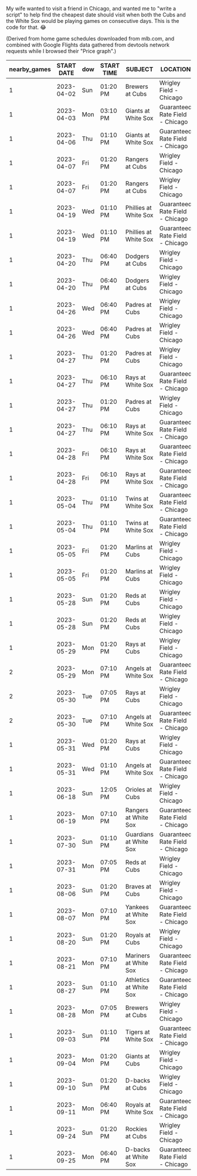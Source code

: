 My wife wanted to visit a friend in Chicago, and wanted me to "write a script" to help find the cheapest date should visit when both the Cubs and the White Sox would be playing games on consecutive days. This is the code for that. 😂

(Derived from home game schedules downloaded from mlb.com, and combined with Google Flights data gathered from devtools network requests while I browsed their "Price graph".)


| nearby_games | START DATE | dow | START TIME |        SUBJECT         |            LOCATION             | fly_there_date | fly_back_date | from_price |         bar          |
|--------------|------------|-----|------------|------------------------|---------------------------------|----------------|---------------|------------|----------------------|
| 1            | 2023-04-02 | Sun | 01:20 PM   | Brewers at Cubs        | Wrigley Field - Chicago         | 2023-04-01     | 2023-04-05    | 671        | ██████████████████▊  |
| 1            | 2023-04-03 | Mon | 03:10 PM   | Giants at White Sox    | Guaranteed Rate Field - Chicago | 2023-04-02     | 2023-04-06    | 714        | ████████████████████ |
| 1            | 2023-04-06 | Thu | 01:10 PM   | Giants at White Sox    | Guaranteed Rate Field - Chicago | 2023-04-05     | 2023-04-09    | 550        | ███████████████▍     |
| 1            | 2023-04-07 | Fri | 01:20 PM   | Rangers at Cubs        | Wrigley Field - Chicago         | 2023-04-06     | 2023-04-10    | 550        | ███████████████▍     |
| 1            | 2023-04-07 | Fri | 01:20 PM   | Rangers at Cubs        | Wrigley Field - Chicago         | 2023-04-06     | 2023-04-10    | 550        | ███████████████▍     |
| 1            | 2023-04-19 | Wed | 01:10 PM   | Phillies at White Sox  | Guaranteed Rate Field - Chicago | 2023-04-18     | 2023-04-22    | 289        | ████████             |
| 1            | 2023-04-19 | Wed | 01:10 PM   | Phillies at White Sox  | Guaranteed Rate Field - Chicago | 2023-04-18     | 2023-04-22    | 289        | ████████             |
| 1            | 2023-04-20 | Thu | 06:40 PM   | Dodgers at Cubs        | Wrigley Field - Chicago         | 2023-04-19     | 2023-04-23    | 326        | █████████▏           |
| 1            | 2023-04-20 | Thu | 06:40 PM   | Dodgers at Cubs        | Wrigley Field - Chicago         | 2023-04-19     | 2023-04-23    | 326        | █████████▏           |
| 1            | 2023-04-26 | Wed | 06:40 PM   | Padres at Cubs         | Wrigley Field - Chicago         | 2023-04-25     | 2023-04-29    | 289        | ████████             |
| 1            | 2023-04-26 | Wed | 06:40 PM   | Padres at Cubs         | Wrigley Field - Chicago         | 2023-04-25     | 2023-04-29    | 289        | ████████             |
| 1            | 2023-04-27 | Thu | 01:20 PM   | Padres at Cubs         | Wrigley Field - Chicago         | 2023-04-26     | 2023-04-30    | 305        | ████████▌            |
| 1            | 2023-04-27 | Thu | 06:10 PM   | Rays at White Sox      | Guaranteed Rate Field - Chicago | 2023-04-26     | 2023-04-30    | 305        | ████████▌            |
| 1            | 2023-04-27 | Thu | 01:20 PM   | Padres at Cubs         | Wrigley Field - Chicago         | 2023-04-26     | 2023-04-30    | 305        | ████████▌            |
| 1            | 2023-04-27 | Thu | 06:10 PM   | Rays at White Sox      | Guaranteed Rate Field - Chicago | 2023-04-26     | 2023-04-30    | 305        | ████████▌            |
| 1            | 2023-04-28 | Fri | 06:10 PM   | Rays at White Sox      | Guaranteed Rate Field - Chicago | 2023-04-27     | 2023-05-01    | 304        | ████████▌            |
| 1            | 2023-04-28 | Fri | 06:10 PM   | Rays at White Sox      | Guaranteed Rate Field - Chicago | 2023-04-27     | 2023-05-01    | 304        | ████████▌            |
| 1            | 2023-05-04 | Thu | 01:10 PM   | Twins at White Sox     | Guaranteed Rate Field - Chicago | 2023-05-03     | 2023-05-07    | 305        | ████████▌            |
| 1            | 2023-05-04 | Thu | 01:10 PM   | Twins at White Sox     | Guaranteed Rate Field - Chicago | 2023-05-03     | 2023-05-07    | 305        | ████████▌            |
| 1            | 2023-05-05 | Fri | 01:20 PM   | Marlins at Cubs        | Wrigley Field - Chicago         | 2023-05-04     | 2023-05-08    | 341        | █████████▌           |
| 1            | 2023-05-05 | Fri | 01:20 PM   | Marlins at Cubs        | Wrigley Field - Chicago         | 2023-05-04     | 2023-05-08    | 341        | █████████▌           |
| 1            | 2023-05-28 | Sun | 01:20 PM   | Reds at Cubs           | Wrigley Field - Chicago         | 2023-05-27     | 2023-05-31    | 366        | ██████████▎          |
| 1            | 2023-05-28 | Sun | 01:20 PM   | Reds at Cubs           | Wrigley Field - Chicago         | 2023-05-27     | 2023-05-31    | 366        | ██████████▎          |
| 1            | 2023-05-29 | Mon | 01:20 PM   | Rays at Cubs           | Wrigley Field - Chicago         | 2023-05-28     | 2023-06-01    | 357        | ██████████           |
| 2            | 2023-05-29 | Mon | 07:10 PM   | Angels at White Sox    | Guaranteed Rate Field - Chicago | 2023-05-28     | 2023-06-01    | 357        | ██████████           |
| 2            | 2023-05-30 | Tue | 07:05 PM   | Rays at Cubs           | Wrigley Field - Chicago         | 2023-05-29     | 2023-06-02    | 396        | ███████████          |
| 2            | 2023-05-30 | Tue | 07:10 PM   | Angels at White Sox    | Guaranteed Rate Field - Chicago | 2023-05-29     | 2023-06-02    | 396        | ███████████          |
| 1            | 2023-05-31 | Wed | 01:20 PM   | Rays at Cubs           | Wrigley Field - Chicago         | 2023-05-30     | 2023-06-03    | 385        | ██████████▊          |
| 1            | 2023-05-31 | Wed | 01:10 PM   | Angels at White Sox    | Guaranteed Rate Field - Chicago | 2023-05-30     | 2023-06-03    | 385        | ██████████▊          |
| 1            | 2023-06-18 | Sun | 12:05 PM   | Orioles at Cubs        | Wrigley Field - Chicago         | 2023-06-17     | 2023-06-21    | 416        | ███████████▋         |
| 1            | 2023-06-19 | Mon | 07:10 PM   | Rangers at White Sox   | Guaranteed Rate Field - Chicago | 2023-06-18     | 2023-06-22    | 357        | ██████████           |
| 1            | 2023-07-30 | Sun | 01:10 PM   | Guardians at White Sox | Guaranteed Rate Field - Chicago | 2023-07-29     | 2023-08-02    | 400        | ███████████▏         |
| 1            | 2023-07-31 | Mon | 07:05 PM   | Reds at Cubs           | Wrigley Field - Chicago         | 2023-07-30     | 2023-08-03    | 396        | ███████████          |
| 1            | 2023-08-06 | Sun | 01:20 PM   | Braves at Cubs         | Wrigley Field - Chicago         | 2023-08-05     | 2023-08-09    | 357        | ██████████           |
| 1            | 2023-08-07 | Mon | 07:10 PM   | Yankees at White Sox   | Guaranteed Rate Field - Chicago | 2023-08-06     | 2023-08-10    | 396        | ███████████          |
| 1            | 2023-08-20 | Sun | 01:20 PM   | Royals at Cubs         | Wrigley Field - Chicago         | 2023-08-19     | 2023-08-23    | 336        | █████████▍           |
| 1            | 2023-08-21 | Mon | 07:10 PM   | Mariners at White Sox  | Guaranteed Rate Field - Chicago | 2023-08-20     | 2023-08-24    | 379        | ██████████▌          |
| 1            | 2023-08-27 | Sun | 01:10 PM   | Athletics at White Sox | Guaranteed Rate Field - Chicago | 2023-08-26     | 2023-08-30    | 336        | █████████▍           |
| 1            | 2023-08-28 | Mon | 07:05 PM   | Brewers at Cubs        | Wrigley Field - Chicago         | 2023-08-27     | 2023-08-31    | 378        | ██████████▌          |
| 1            | 2023-09-03 | Sun | 01:10 PM   | Tigers at White Sox    | Guaranteed Rate Field - Chicago | 2023-09-02     | 2023-09-06    | 336        | █████████▍           |
| 1            | 2023-09-04 | Mon | 01:20 PM   | Giants at Cubs         | Wrigley Field - Chicago         | 2023-09-03     | 2023-09-07    | 378        | ██████████▌          |
| 1            | 2023-09-10 | Sun | 01:20 PM   | D-backs at Cubs        | Wrigley Field - Chicago         | 2023-09-09     | 2023-09-13    | 336        | █████████▍           |
| 1            | 2023-09-11 | Mon | 06:40 PM   | Royals at White Sox    | Guaranteed Rate Field - Chicago | 2023-09-10     | 2023-09-14    | 379        | ██████████▌          |
| 1            | 2023-09-24 | Sun | 01:20 PM   | Rockies at Cubs        | Wrigley Field - Chicago         | 2023-09-23     | 2023-09-27    | 357        | ██████████           |
| 1            | 2023-09-25 | Mon | 06:40 PM   | D-backs at White Sox   | Guaranteed Rate Field - Chicago | 2023-09-24     | 2023-09-28    | 396        | ███████████          |
